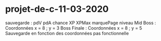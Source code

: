 # projet-de-c-11-03-2020
sauvegarde : pdV pdA chance XP XPMax marquePage niveau
Mid Boss : Coordonnées x = 8 ; y = 3
Boss Finale : Coordonnées x = 8 ; y = 5
Sauvegarde en fonction des coordonnées pas fonctionnelle